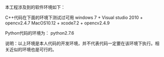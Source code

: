 本工程涉及到的软件环境如下：

C++代码在下面的环境下测试过可用
windows 7 + Visual studio 2010 + opencv2.4.7
MacOS10.12 + xcode7.2 + opencv2.4.9

Python代码的环境为：
python2.7.6

说明：以上环境是本人代码的开发环境，并不代表代码一定要在该环境下执行。相关近似的环境也是可行的。

